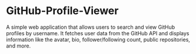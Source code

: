 # GitHub-Profile-Viewer
A simple web application that allows users to search and view GitHub profiles by username. It fetches user data from the GitHub API and displays information like the avatar, bio, follower/following count, public repositories, and more.
